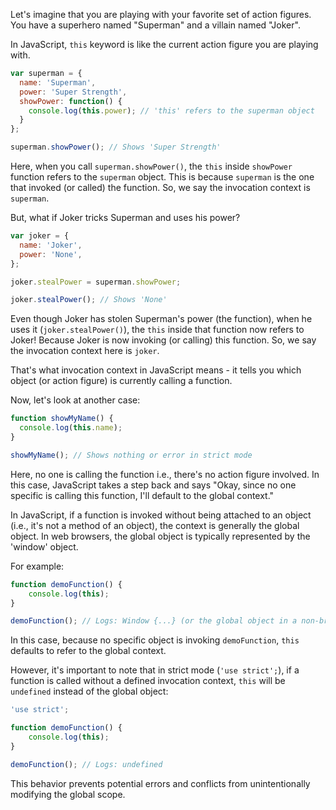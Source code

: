 Let's imagine that you are playing with your favorite set of action figures. You have a superhero named "Superman" and a villain named "Joker". 

In JavaScript, `this` keyword is like the current action figure you are playing with.
```javascript
var superman = {
  name: 'Superman',
  power: 'Super Strength',
  showPower: function() {
    console.log(this.power); // 'this' refers to the superman object
  }
};

superman.showPower(); // Shows 'Super Strength'
```

Here, when you call `superman.showPower()`, the `this` inside `showPower` function refers to the `superman` object. This is because `superman` is the one that invoked (or called) the function. So, we say the invocation context is `superman`.

But, what if Joker tricks Superman and uses his power?
```javascript
var joker = {
  name: 'Joker',
  power: 'None',
};

joker.stealPower = superman.showPower;

joker.stealPower(); // Shows 'None'
```

Even though Joker has stolen Superman's power (the function), when he uses it (`joker.stealPower()`), the `this` inside that function now refers to Joker! Because Joker is now invoking (or calling) this function. So, we say the invocation context here is `joker`.

That's what invocation context in JavaScript means - it tells you which object (or action figure) is currently calling a function.

Now, let's look at another case:

```javascript
function showMyName() {
  console.log(this.name);
}

showMyName(); // Shows nothing or error in strict mode
```

Here, no one is calling the function i.e., there's no action figure involved. In this case, JavaScript takes a step back and says "Okay, since no one specific is calling this function, I'll default to the global context." 

In JavaScript, if a function is invoked without being attached to an object (i.e., it's not a method of an object), the context is generally the global object. In web browsers, the global object is typically represented by the 'window' object. 

For example:
```javascript
function demoFunction() {
    console.log(this);
}

demoFunction(); // Logs: Window {...} (or the global object in a non-browser environment)
```

In this case, because no specific object is invoking `demoFunction`, `this` defaults to refer to the global context.

However, it's important to note that in strict mode (`'use strict';`), if a function is called without a defined invocation context, `this` will be `undefined` instead of the global object:
```javascript
'use strict';

function demoFunction() {
    console.log(this);
}

demoFunction(); // Logs: undefined
```

This behavior prevents potential errors and conflicts from unintentionally modifying the global scope.
